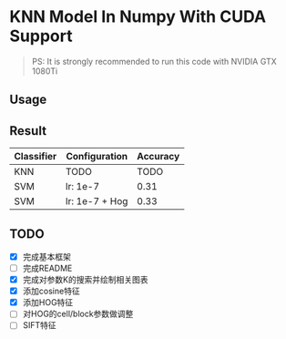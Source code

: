 # KNN Model In Numpy With CUDA Support

> PS: It is strongly recommended to run this code with NVIDIA GTX 1080Ti

## Usage

## Result

| Classifier | Configuration  | Accuracy |
| ---------- | -------------- | -------- |
| KNN        | TODO           | TODO     |
| SVM        | lr: 1e-7       | 0.31     |
| SVM        | lr: 1e-7 + Hog | 0.33     |



## TODO

- [x] 完成基本框架
- [ ] 完成README
- [x] 完成对参数K的搜索并绘制相关图表
- [x] 添加cosine特征
- [x] 添加HOG特征
- [ ] 对HOG的cell/block参数做调整
- [ ] SIFT特征